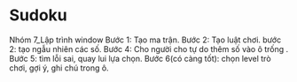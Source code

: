 # Sudoku
Nhóm 7_Lập trình window
Bước 1: Tạo ma trận.
Bước 2: Tạo luật chơi.
bước 2: tạo ngẫu nhiên các số. 
Bước 4: Cho người cho tự do thêm số vào ô trống .
Bước 5: tìm lỗi sai, quay lui lựa chọn.
Bước 6(có càng tốt): chọn level trò chơi, gợi ý, ghi chú trong ô.
